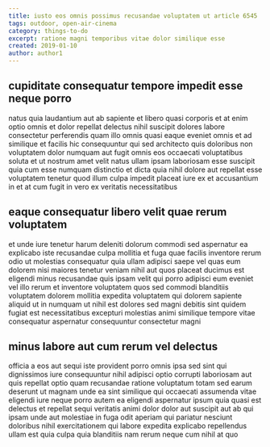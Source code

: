 ```yaml
---
title: iusto eos omnis possimus recusandae voluptatem ut article 6545
tags: outdoor, open-air-cinema
category: things-to-do
excerpt: ratione magni temporibus vitae dolor similique esse
created: 2019-01-10
author: author1
---
```


## cupiditate consequatur tempore impedit esse neque porro

natus quia laudantium aut ab sapiente et libero quasi corporis et at enim optio omnis et dolor repellat delectus nihil suscipit dolores labore consectetur perferendis quam illo omnis quasi eaque eveniet omnis et ad similique et facilis hic consequuntur qui sed architecto quis doloribus non voluptatem dolor numquam aut fugit omnis eos occaecati voluptatibus soluta et ut nostrum amet velit natus ullam ipsam laboriosam esse suscipit quia cum esse numquam distinctio et dicta quia nihil dolore aut repellat esse voluptatem tenetur quod illum culpa impedit placeat iure ex et accusantium in et at cum fugit in vero ex veritatis necessitatibus

## eaque consequatur libero velit quae rerum voluptatem

et unde iure tenetur harum deleniti dolorum commodi sed aspernatur ea explicabo iste recusandae culpa mollitia et fuga quae facilis inventore rerum odio ut molestias consequatur quia ullam adipisci saepe vel quas eum dolorem nisi maiores tenetur veniam nihil aut quos placeat ducimus est eligendi minus recusandae quis ipsam velit qui porro adipisci eum eveniet vel illo rerum et inventore voluptatem quos sed commodi blanditiis voluptatem dolorem mollitia expedita voluptatem qui dolorem sapiente aliquid ut in numquam ut nihil est dolores sed magni debitis sint quidem fugiat est necessitatibus excepturi molestias animi similique tempore vitae consequatur aspernatur consequuntur consectetur magni

## minus labore aut cum rerum vel delectus

officia a eos aut sequi iste provident porro omnis ipsa sed sint qui dignissimos iure consequuntur nihil adipisci optio corrupti laboriosam aut quis repellat optio quam recusandae ratione voluptatum totam sed earum deserunt ut magnam unde ea sint similique qui occaecati assumenda vitae eligendi iure neque porro autem ea eligendi aspernatur ipsum quia quasi est delectus et repellat sequi veritatis animi dolor dolor aut suscipit aut ab qui ipsam unde aut molestiae in fuga odit aperiam qui pariatur nesciunt doloribus nihil exercitationem qui labore expedita explicabo repellendus ullam est quia culpa quia blanditiis nam rerum neque cum nihil at quo
